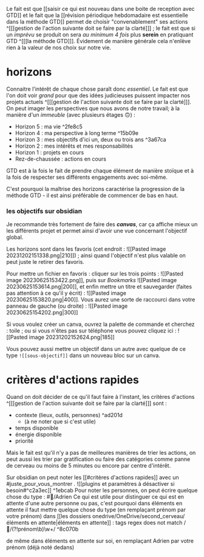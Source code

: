 Le fait est que [[saisir ce qui est nouveau dans une boite de reception avec GTD]] et le fait que la [[révision périodique hebdomadaire est essentielle dans la méthode GTD]] permet de choisir "convenablement" ses actions ^[[[gestion de l'action suivante doit se faire par la clarté]]] ; le fait est que si un *imprévu* se produit on sera *au minimum 4 fois* plus **serein** en pratiquant GTD ^[[[la méthode GTD]]].
Évidement de manière générale cela n'enlève rien à la valeur de nos choix sur notre vie.
# horizons
Connaitre l'intérêt de chaque chose paraît donc *essentiel*.
Le fait est que l'on doit voir *grand* pour que des idées judicieuses puissent impacter nos projets actuels ^[[[gestion de l'action suivante doit se faire par la clarté]]]. 
On peut imager les perspectives que nous avons de notre travail; à la manière d'un *immeuble* (avec plusieurs étages 🙃) : 
- Horizon 5 : ma vie ^2fe8c5
- Horizon 4 : ma perspective à long terme ^15b09e
- Horizon 3 : mes objectifs d'ici un, deux ou trois ans ^3a67ca
- Horizon 2 : mes intérêts et mes responsabilités
- Horizon 1 : projets en cours
- Rez-de-chaussée : actions en cours

GTD est à la fois le fait de prendre chaque élément de manière stoïque et à la fois de respecter ses différents engagements avec soi-même. 

C'est pourquoi la maîtrise des horizons caractérise la progression de la méthode GTD - il est ainsi préférable de commencer de bas en haut.
### les objectifs sur obsidian
Je recommande très fortement de faire des ***canvas***, car ça affiche mieux un les différents projet et permet ainsi d'avoir une vue concernant l'objectif global.

Les horizons sont dans les favoris (cet endroit : ![[Pasted image 20231202151338.png|210]]) ; ainsi quand l'objectif n'est plus valable on peut juste le retirer des favoris.

Pour mettre un fichier en favoris :
cliquer sur les trois points : ![[Pasted image 20230625153422.png]], puis sur *Bookmarks* ![[Pasted image 20230625153614.png|200]], et enfin mettre un titre et sauvegarder (faites pas attention à ce qu'il y écrit) : ![[Pasted image 20230625153820.png|400]]. 
Vous aurez une sorte de raccourci dans votre panneau de gauche (ou droite) : ![[Pasted image 20230625154202.png|300]]

Si vous voulez créer un canva, ouvrez la palette de commande et cherchez : toile ; ou si vous n'êtes pas sur téléphone vous pouvez cliquez ici : ![[Pasted image 20231202152624.png|185]]

Vous pouvez aussi mettre un objectif dans un autre avec quelque de ce type `![[sous-objectif]]` dans un nouveau bloc sur un canva.
# critères d'actions rapides
Quand on doit décider de ce qu'il faut faire à l'instant, les critères d'actions ^[[[gestion de l'action suivante doit se faire par la clarté]]] sont :
- contexte (lieux, outils, personnes) ^ad201d
	- (à ne noter que si c'est utile)
- temps disponible
- énergie disponible
- priorité

Mais le fait est qu'il n'y a pas de meilleures manières de trier les actions, on peut aussi les trier par gratification ou faire des catégories comme panne de cerveau ou moins de 5 minutes ou encore par centre d'intérêt.

Sur obsidian on peut noter les [[#critères d'actions rapides]] avec un #juste_pour_vous_montrer . 
![[plugins et paramètres à désactiver si besoin#^c2a3ec]]
^1ebcab
Pour noter les personnes, on peut écrire quelque chose du type : 
#👤/Adrien 
Ce qui est utile pour distinguer ce qui est en attente d'une autre personne ou pas, c'est pourquoi dans éléments en attente il faut mettre quelque chose du type (en remplaçant prénom par votre prénom) dans [[les dossiers onedrive/OneDrive/second_cerveau/éléments en attente|éléments en attente]] :
tags regex does not match /👤\/(?!prénom\b)\w+/ ^8c070b

de même dans éléments en attente sur soi, en remplaçant Adrien par votre prénom (déjà noté dedans)